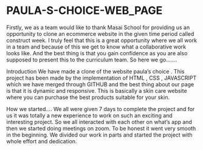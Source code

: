 # PAULA-S-CHOICE-WEB_PAGE
Firstly, we as a team would like to thank Masai School for providing us an opportunity to clone an ecommerce website in the given time period called construct week. I truly feel that this is a great opportunity where we all work in a team and because of this we get to know what a collaborative work looks like. And the best thing is that you gain confidence as you are also supposed to present this to the curriculum team.
So here we go…….

Introduction
We have made a clone of the website paula’s choice . This project has been made by the implementation of HTML , CSS , JAVASCRIPT which we have merged through GITHUB and the best thing about our page is that it is dynamic and responsive. This is basically a skin care website where you can purchase the best products suitable for your skin.

How we started….
We all were given 7 days to complete the project and for us it was totally a new experience to work on such an exciting and interesting project. So we all interacted with each other on what’s app and then we started doing meetings on zoom. To be honest it went very smooth in the beginning. We divided our work in parts and started the project with whole effort and dedication.
